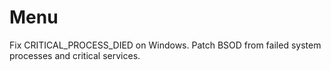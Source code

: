 # Menu
Fix CRITICAL_PROCESS_DIED on Windows. Patch BSOD from failed system processes and critical services.
